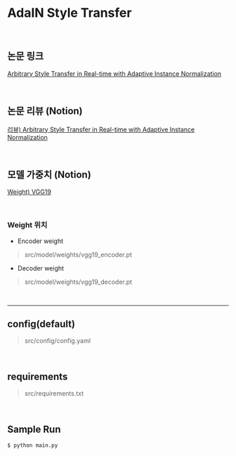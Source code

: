 # AdaIN Style Transfer

</br>

## 논문 링크

[Arbitrary Style Transfer in Real-time with Adaptive Instance Normalization](https://arxiv.org/abs/1703.06868)

</br>

## 논문 리뷰 (Notion)

[리뷰) Arbitrary Style Transfer in Real-time with Adaptive Instance Normalization](https://www.notion.so/imcloud/Arbitrary-Style-Transfer-in-Real-time-with-Adaptive-Instance-Normalization-b212847e082e418dab34fd4774d83d55)

</br>

## 모델 가중치 (Notion)

[Weight) VGG19](https://www.notion.so/imcloud/Weight-VGG19-519e75fe10334d008c6904f8a5efafda)

</br>

### Weight 위치

- Encoder weight

> src/model/weights/vgg19_encoder.pt  

- Decoder weight

> src/model/weights/vgg19_decoder.pt

<!-- </br></br> -->

</br>

--- 

## config(default)

> src/config/config.yaml

</br>

## requirements

> src/requirements.txt

</br>

## Sample Run
```
$ python main.py
```